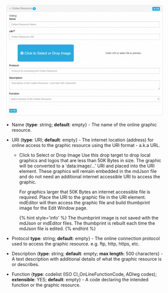 ![Online Graphic Resource](/assets/reference/edit-objects/main/onlineGraphicResource.png)

* <span class="md-element">Name</span> {**type**: string; **default**: empty} - The name of the online graphic resource. 

* <span class="md-element">URI</span> <i class="fa fa-asterisk required" title="Required"></i> {**type**: URI; **default**: empty} - The internet location (address) for online access to the graphic resource using the URI format - a.k.a URL. 

  * <span class="btn btn-info btn-xs"> <i class="fa fa-bullseye"> </i> Click to Select or Drop Image</span> Use this drop target to drop local graphics and logos that are less than 50K Bytes in size.  The graphic will be converted to a 'data:image/...' URI and placed into the <span class="md-element">URI</span> element.  These graphics will remain embedded in the mdJson file and do not need an additional internet accessible URI to access the graphic.
  
    For graphics larger that 50K Bytes an internet accessible file is required.  Place the URI to the graphic file in the <span class="md-element">URI</span> element.  mdEditor will then access the graphic file and build thumbprint image for the <span class="md-window">Edit Window</span> page.  
    
    {% hint style='info' %}
 The thumbprint image is not saved with the mdJson or mdEditor files.  The thumbprint is rebuilt each time the mdJson file is edited.
    {% endhint %}

* <span class="md-element">Protocol</span> **type**: string; **default**: empty} - The online connection protocol used to access the graphic resource.  e.g. ftp, http, https, etc.

* <span class="md-element">Description</span> {**type**: string; **default**: empty; **max length**: 500 characters} - A text description with additional details of what the graphic resource is or describes. 

* <span class="md-element">Function</span> {**type**: codelist (ISO CI_OnLineFunctionCode, ADIwg codes); **extensible**: YES; **default**: empty} - A code declaring the intended function or the graphic resource. 
